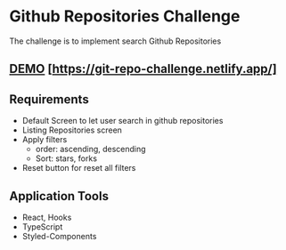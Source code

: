 # Github Repositories Challenge

The challenge is to implement search Github Repositories

## [DEMO](https://git-repo-challenge.netlify.app/) [https://git-repo-challenge.netlify.app/]

## Requirements

- Default Screen to let user search in github repositories
- Listing Repositories screen
- Apply filters
  - order: ascending, descending
  - Sort: stars, forks
- Reset button for reset all filters

## Application Tools

- React, Hooks
- TypeScript
- Styled-Components
